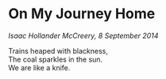 On My Journey Home
===

*Isaac Hollander McCreery, 8 September 2014*

Trains heaped with blackness,  
The coal sparkles in the sun.  
We are like a knife.
